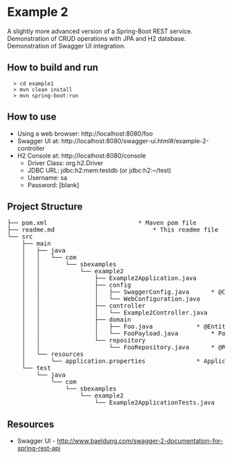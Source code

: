 # Example 2
A slightly more advanced version of a Spring-Boot REST service. Demonstration of CRUD operations with JPA and H2 database.  Demonstration of Swagger UI integration.

## How to build and run

```
  > cd example1
  > mvn clean install
  > mvn spring-boot:run
```

## How to use

* Using a web browser: http://localhost:8080/foo
* Swagger UI at: http://localhost:8080/swagger-ui.html#/example-2-controller
* H2 Console at: http://localhost:8080/console
	* Driver Class: org.h2.Driver
	* JDBC URL: jdbc:h2:mem:testdb  (or jdbc:h2:~/test)
	* Username: sa
	* Password: [blank]

## Project Structure

<pre>
├── pom.xml							* Maven pom file
├── readme.md							* This readme file
└── src
    ├── main
    │   ├── java
    │   │   └── com
    │   │       └── sbexamples
    │   │           └── example2
    │   │               ├── Example2Application.java		* @SpringBootApplication class
    │   │               ├── config
    │   │               │   ├── SwaggerConfig.java		* @Configuration class for Swagger UI
    │   │               │   └── WebConfiguration.java		* @Configuration class for H2 console and stuff
    │   │               ├── controller
    │   │               │   └── Example2Controller.java		* @RestController class with /foo endpoints
    │   │               ├── domain
    │   │               │   ├── Foo.java			* @Entity class for Foo
    │   │               │   └── FooPayload.java			* Payload object for POST /foo and PUT /foo 
    │   │               └── repository
    │   │                   └── FooRepository.java		* @Repository class for Foo entity
    │   └── resources
    │       └── application.properties				* Application config file
    └── test
        └── java
            └── com
                └── sbexamples
                    └── example2
                        └── Example2ApplicationTests.java	* JUnit test
</pre>

## Resources
* Swagger UI - http://www.baeldung.com/swagger-2-documentation-for-spring-rest-api
